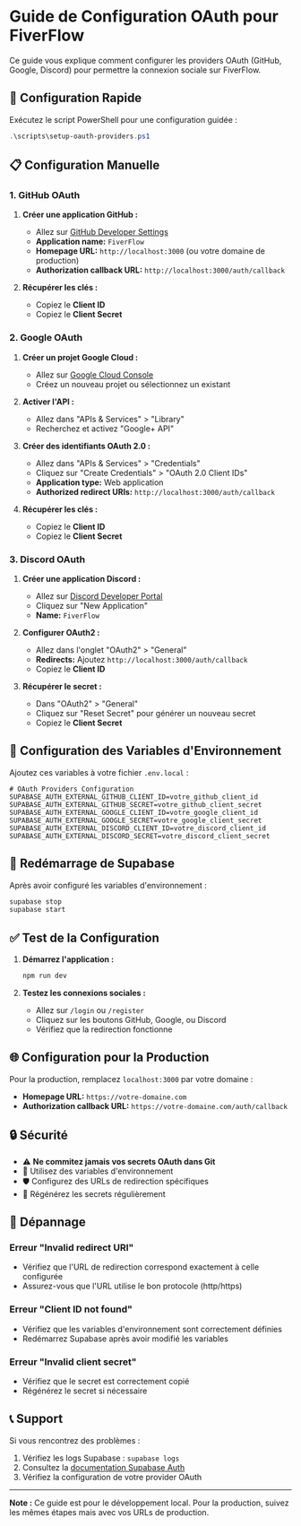 # Guide de Configuration OAuth pour FiverFlow

Ce guide vous explique comment configurer les providers OAuth (GitHub, Google, Discord) pour permettre la connexion sociale sur FiverFlow.

## 🚀 Configuration Rapide

Exécutez le script PowerShell pour une configuration guidée :

```powershell
.\scripts\setup-oauth-providers.ps1
```

## 📋 Configuration Manuelle

### 1. GitHub OAuth

1. **Créer une application GitHub :**
   - Allez sur [GitHub Developer Settings](https://github.com/settings/applications/new)
   - **Application name:** `FiverFlow`
   - **Homepage URL:** `http://localhost:3000` (ou votre domaine de production)
   - **Authorization callback URL:** `http://localhost:3000/auth/callback`

2. **Récupérer les clés :**
   - Copiez le **Client ID**
   - Copiez le **Client Secret**

### 2. Google OAuth

1. **Créer un projet Google Cloud :**
   - Allez sur [Google Cloud Console](https://console.developers.google.com/)
   - Créez un nouveau projet ou sélectionnez un existant

2. **Activer l'API :**
   - Allez dans "APIs & Services" > "Library"
   - Recherchez et activez "Google+ API"

3. **Créer des identifiants OAuth 2.0 :**
   - Allez dans "APIs & Services" > "Credentials"
   - Cliquez sur "Create Credentials" > "OAuth 2.0 Client IDs"
   - **Application type:** Web application
   - **Authorized redirect URIs:** `http://localhost:3000/auth/callback`

4. **Récupérer les clés :**
   - Copiez le **Client ID**
   - Copiez le **Client Secret**

### 3. Discord OAuth

1. **Créer une application Discord :**
   - Allez sur [Discord Developer Portal](https://discord.com/developers/applications)
   - Cliquez sur "New Application"
   - **Name:** `FiverFlow`

2. **Configurer OAuth2 :**
   - Allez dans l'onglet "OAuth2" > "General"
   - **Redirects:** Ajoutez `http://localhost:3000/auth/callback`
   - Copiez le **Client ID**

3. **Récupérer le secret :**
   - Dans "OAuth2" > "General"
   - Cliquez sur "Reset Secret" pour générer un nouveau secret
   - Copiez le **Client Secret**

## 🔧 Configuration des Variables d'Environnement

Ajoutez ces variables à votre fichier `.env.local` :

```env
# OAuth Providers Configuration
SUPABASE_AUTH_EXTERNAL_GITHUB_CLIENT_ID=votre_github_client_id
SUPABASE_AUTH_EXTERNAL_GITHUB_SECRET=votre_github_client_secret
SUPABASE_AUTH_EXTERNAL_GOOGLE_CLIENT_ID=votre_google_client_id
SUPABASE_AUTH_EXTERNAL_GOOGLE_SECRET=votre_google_client_secret
SUPABASE_AUTH_EXTERNAL_DISCORD_CLIENT_ID=votre_discord_client_id
SUPABASE_AUTH_EXTERNAL_DISCORD_SECRET=votre_discord_client_secret
```

## 🚀 Redémarrage de Supabase

Après avoir configuré les variables d'environnement :

```bash
supabase stop
supabase start
```

## ✅ Test de la Configuration

1. **Démarrez l'application :**
   ```bash
   npm run dev
   ```

2. **Testez les connexions sociales :**
   - Allez sur `/login` ou `/register`
   - Cliquez sur les boutons GitHub, Google, ou Discord
   - Vérifiez que la redirection fonctionne

## 🌐 Configuration pour la Production

Pour la production, remplacez `localhost:3000` par votre domaine :

- **Homepage URL:** `https://votre-domaine.com`
- **Authorization callback URL:** `https://votre-domaine.com/auth/callback`

## 🔒 Sécurité

- ⚠️ **Ne commitez jamais vos secrets OAuth dans Git**
- 🔐 Utilisez des variables d'environnement
- 🛡️ Configurez des URLs de redirection spécifiques
- 🔄 Régénérez les secrets régulièrement

## 🐛 Dépannage

### Erreur "Invalid redirect URI"
- Vérifiez que l'URL de redirection correspond exactement à celle configurée
- Assurez-vous que l'URL utilise le bon protocole (http/https)

### Erreur "Client ID not found"
- Vérifiez que les variables d'environnement sont correctement définies
- Redémarrez Supabase après avoir modifié les variables

### Erreur "Invalid client secret"
- Vérifiez que le secret est correctement copié
- Régénérez le secret si nécessaire

## 📞 Support

Si vous rencontrez des problèmes :

1. Vérifiez les logs Supabase : `supabase logs`
2. Consultez la [documentation Supabase Auth](https://supabase.com/docs/guides/auth)
3. Vérifiez la configuration de votre provider OAuth

---

**Note :** Ce guide est pour le développement local. Pour la production, suivez les mêmes étapes mais avec vos URLs de production.

